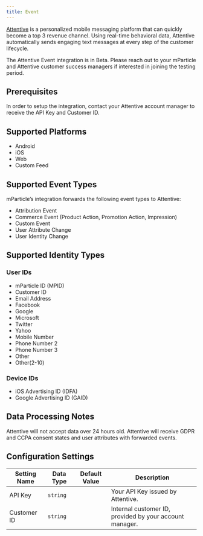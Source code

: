 ```yaml
---
title: Event
---
```


[Attentive](https://attentivemobile.com/?utm_source=mparticle&utm_medium=integrations&utm_campaign=mparticle-partnership) is a personalized mobile messaging platform that can quickly become a top 3 revenue channel. Using real-time behavioral data, Attentive automatically sends engaging text messages at every step of the customer lifecycle.

<aside>The Attentive Event integration is in Beta.  Please reach out to your mParticle and Attentive customer success managers if interested in joining the testing period.</aside>


## Prerequisites
In order to setup the integration, contact your Attentive account manager to receive the API Key and Customer ID.

## Supported Platforms
* Android
* iOS
* Web
* Custom Feed

## Supported Event Types
mParticle’s integration forwards the following event types to Attentive:
* Attribution Event
* Commerce Event (Product Action, Promotion Action, Impression)
* Custom Event
* User Attribute Change 
* User Identity Change

## Supported Identity Types

### User IDs
* mParticle ID (MPID)
* Customer ID
* Email Address
* Facebook
* Google
* Microsoft
* Twitter
* Yahoo
* Mobile Number
* Phone Number 2
* Phone Number 3
* Other
* Other(2-10)

### Device IDs
* iOS Advertising ID (IDFA)
* Google Advertising ID (GAID)

## Data Processing Notes
Attentive will not accept data over 24 hours old.
Attentive will receive GDPR and CCPA consent states and user attributes with forwarded events.

## Configuration Settings

| Setting Name| Data Type | Default Value | Description |
|---|---|---|---|
| API Key | `string` | | Your API Key issued by Attentive. |
| Customer ID | `string` | | Internal customer ID, provided by your account manager. |
